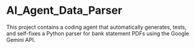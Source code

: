 # AI_Agent_Data_Parser
This project contains a coding agent that automatically generates, tests, and self-fixes a Python parser for bank statement PDFs using the Google Gemini API.
